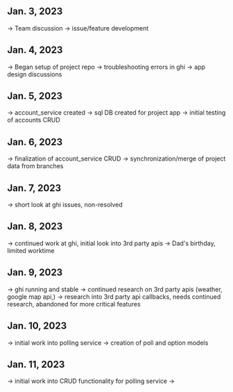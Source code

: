 ## Jan. 3, 2023 ##
-> Team discussion
-> issue/feature development

## Jan. 4, 2023 ##
-> Began setup of project repo
-> troubleshooting errors in ghi
-> app design discussions

## Jan. 5, 2023 ##
-> account_service created
-> sql DB created for project app
-> initial testing of accounts CRUD

## Jan. 6, 2023 ##
-> finalization of account_service CRUD
-> synchronization/merge of project data from branches

## Jan. 7, 2023 ##
-> short look at ghi issues, non-resolved

## Jan. 8, 2023 ##
-> continued work at ghi, initial look into 3rd party apis
-> Dad's birthday, limited worktime

## Jan. 9, 2023 ##
-> ghi running and stable
-> continued research on 3rd party apis (weather, google map api,)
-> research into 3rd party api callbacks, needs continued research, abandoned for more critical features

## Jan. 10, 2023 ##
-> initial work into polling service
-> creation of poll and option models

## Jan. 11, 2023 ##
-> initial work into CRUD functionality for polling service
->
